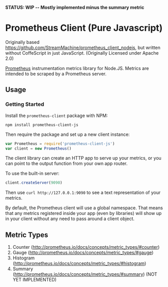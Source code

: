 **STATUS: WIP -- Mostly implemented minus the summary metric**

# Prometheus Client (Pure Javascript)

Originally based https://github.com/StreamMachine/prometheus_client_nodejs, but written without CoffeScript in just JavaScript. (Originally Licensed under Apache 2.0)

[Prometheus](http://prometheus.io) instrumentation metrics library for Node.JS. Metrics are intended to be scraped by a Prometheus server.

## Usage

### Getting Started

Install the `prometheus-client` package with NPM:

    npm install prometheus-client-js

Then require the package and set up a new client instance:

```javascript
var Prometheus = require('prometheus-client-js')
var client = new Prometheus()
```

The client library can create an HTTP app to serve up your metrics, or you
can point to the output function from your own app router.

To use the built-in server:

```javascript
client.createServer(9090)
```

Then use `curl http://127.0.0.1:9090` to see a text representation of your metrics.

By default, the Prometheus client will use a global namespace. That means that
any metrics registered inside your app (even by libraries) will show up in your
client without any need to pass around a client object.


## Metric Types

1. Counter (http://prometheus.io/docs/concepts/metric_types/#counter)
2. Gauge (http://prometheus.io/docs/concepts/metric_types/#gauge)
3. Histogram (http://prometheus.io/docs/concepts/metric_types/#histogram)
4. Summary (http://prometheus.io/docs/concepts/metric_types/#summary) (NOT YET IMPLEMENTED)
